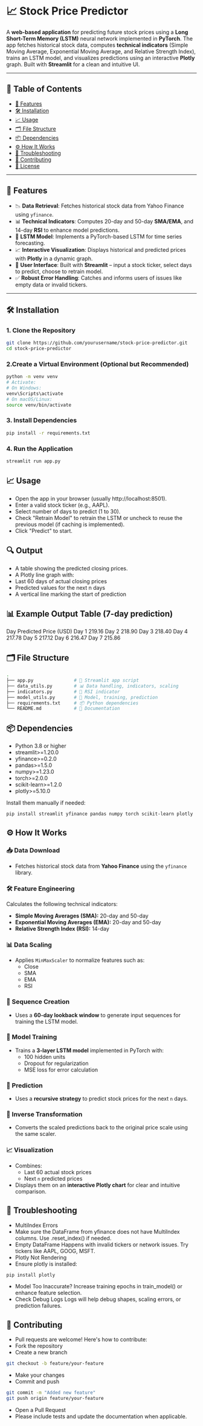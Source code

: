 # 📈 Stock Price Predictor

A **web-based application** for predicting future stock prices using a **Long Short-Term Memory (LSTM)** neural network implemented in **PyTorch**. The app fetches historical stock data, computes **technical indicators** (Simple Moving Average, Exponential Moving Average, and Relative Strength Index), trains an LSTM model, and visualizes predictions using an interactive **Plotly** graph. Built with **Streamlit** for a clean and intuitive UI.

---

## 🧭 Table of Contents

- [🚀 Features](#-features)
- [🛠 Installation](#-installation)
- [📈 Usage](#-usage)
- [🗂 File Structure](#-file-structure)
- [📦 Dependencies](#-dependencies)
- [⚙️ How It Works](#️-how-it-works)
- [🐞 Troubleshooting](#-troubleshooting)
- [🤝 Contributing](#-contributing)
- [📄 License](#-license)

---

## 🚀 Features

- 📉 **Data Retrieval**: Fetches historical stock data from Yahoo Finance using `yfinance`.
- 📊 **Technical Indicators**: Computes 20-day and 50-day **SMA/EMA**, and 14-day **RSI** to enhance model predictions.
- 🧠 **LSTM Model**: Implements a PyTorch-based LSTM for time series forecasting.
- 📈 **Interactive Visualization**: Displays historical and predicted prices with **Plotly** in a dynamic graph.
- 🧪 **User Interface**: Built with **Streamlit** – input a stock ticker, select days to predict, choose to retrain model.
- ✅ **Robust Error Handling**: Catches and informs users of issues like empty data or invalid tickers.

---

## 🛠 Installation

### 1. **Clone the Repository**
```bash
git clone https://github.com/yourusername/stock-price-predictor.git
cd stock-price-predictor
```
### 2.**Create a Virtual Environment (Optional but Recommended)**
```bash
python -m venv venv
# Activate:
# On Windows:
venv\Scripts\activate
# On macOS/Linux:
source venv/bin/activate
```
### 3. **Install Dependencies**
```bash
pip install -r requirements.txt
```
### 4.  **Run the Application**
```bash
streamlit run app.py
```
## 📈 Usage
- Open the app in your browser (usually http://localhost:8501).
- Enter a valid stock ticker (e.g., AAPL).
- Select number of days to predict (1 to 30).
- Check "Retrain Model" to retrain the LSTM or uncheck to reuse the previous model (if caching is implemented).
- Click "Predict" to start.

## 🔍 Output
- A table showing the predicted closing prices.
- A Plotly line graph with:
- Last 60 days of actual closing prices
- Predicted values for the next n days
- A vertical line marking the start of prediction

## 📊 Example Output Table (7-day prediction)
Day	Predicted Price (USD)
Day 1	219.16
Day 2	218.90
Day 3	218.40
Day 4	217.78
Day 5	217.12
Day 6	216.47
Day 7	215.86

## 🗂 File Structure
```bash
.
├── app.py               # 🚀 Streamlit app script
├── data_utils.py        # 📊 Data handling, indicators, scaling
├── indicators.py        # 🧮 RSI indicator
├── model_utils.py       # 🧠 Model, training, prediction
├── requirements.txt     # 📦 Python dependencies
└── README.md            # 📘 Documentation
```
## 📦 Dependencies
- Python 3.8 or higher
- streamlit>=1.20.0
- yfinance>=0.2.0
- pandas>=1.5.0
- numpy>=1.23.0
- torch>=2.0.0
- scikit-learn>=1.2.0
- plotly>=5.10.0

Install them manually if needed:
```bash
pip install streamlit yfinance pandas numpy torch scikit-learn plotly
```
## ⚙️ How It Works

### 📥 Data Download
- Fetches historical stock data from **Yahoo Finance** using the `yfinance` library.

### 🛠️ Feature Engineering
Calculates the following technical indicators:
- **Simple Moving Averages (SMA):** 20-day and 50-day
- **Exponential Moving Averages (EMA):** 20-day and 50-day
- **Relative Strength Index (RSI):** 14-day

### 📊 Data Scaling
- Applies `MinMaxScaler` to normalize features such as:
  - Close
  - SMA
  - EMA
  - RSI

### 🔁 Sequence Creation
- Uses a **60-day lookback window** to generate input sequences for training the LSTM model.

### 🧠 Model Training
- Trains a **3-layer LSTM model** implemented in PyTorch with:
  - 100 hidden units
  - Dropout for regularization
  - MSE loss for error calculation

### 🔮 Prediction
- Uses a **recursive strategy** to predict stock prices for the next `n` days.

### 🔁 Inverse Transformation
- Converts the scaled predictions back to the original price scale using the same scaler.

### 📈 Visualization
- Combines:
  - Last 60 actual stock prices
  - Next `n` predicted prices
- Displays them on an **interactive Plotly chart** for clear and intuitive comparison.


## 🐞 Troubleshooting
- MultiIndex Errors
- Make sure the DataFrame from yfinance does not have MultiIndex columns. Use .reset_index() if needed.
- Empty DataFrame
Happens with invalid tickers or network issues. Try tickers like AAPL, GOOG, MSFT.
- Plotly Not Rendering
- Ensure plotly is installed:
```bash
pip install plotly
```
- Model Too Inaccurate?
Increase training epochs in train_model() or enhance feature selection.
- Check Debug Logs
Logs will help debug shapes, scaling errors, or prediction failures.

## 🤝 Contributing
- Pull requests are welcome! Here's how to contribute:
- Fork the repository
- Create a new branch
```bash
git checkout -b feature/your-feature
```
- Make your changes
- Commit and push
```bash
git commit -m "Added new feature"
git push origin feature/your-feature
```
- Open a Pull Request
- Please include tests and update the documentation when applicable.
